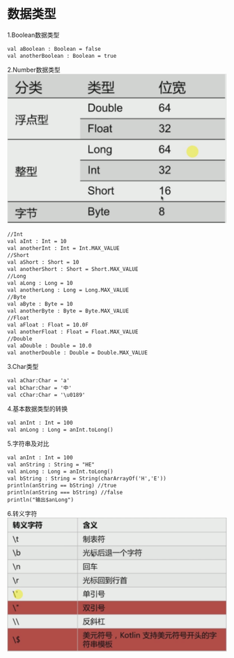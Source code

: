 # 数据类型

1.Boolean数据类型

	val aBoolean : Boolean = false
	val anotherBoolean : Boolean = true

2.Number数据类型
![Number数据类型](https://github.com/shuzhuchengfu2/KotlinNote/blob/master/img/Number类型.png)

	//Int
	val aInt : Int = 10
	val anotherInt : Int = Int.MAX_VALUE
	//Short
	val aShort : Short = 10
	val anotherShort : Short = Short.MAX_VALUE
	//Long
	val aLong : Long = 10
	val anotherLong : Long = Long.MAX_VALUE
	//Byte
	val aByte : Byte = 10
	val anotherByte : Byte = Byte.MAX_VALUE
	//Float
	val aFloat : Float = 10.0F
	val anotherFloat : Float = Float.MAX_VALUE
	//Double
	val aDouble : Double = 10.0
	val anotherDouble : Double = Double.MAX_VALUE

3.Char类型

	val aChar:Char = 'a'
	val bChar:Char = '中'
	val cChar:Char = '\u0189'

4.基本数据类型的转换

	val anInt : Int = 100
	val anLong : Long = anInt.toLong()

5.字符串及对比

	val anInt : Int = 100
	val anString : String = "HE"
	val anLong : Long = anInt.toLong()
    val bString : String = String(charArrayOf('H','E'))
    println(anString == bString) //true
    println(anString === bString) //false
    println("输出$anLong")

6.转义字符
![转义字符](https://github.com/shuzhuchengfu2/KotlinNote/blob/master/img/转义字符.png)








